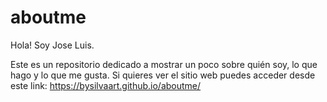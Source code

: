 # aboutme
 Hola! Soy Jose Luis.
 
 Este es un repositorio dedicado a mostrar un poco sobre quién soy, lo que hago y lo que me gusta.
 Si quieres ver el sitio web puedes acceder desde este link:
 https://bysilvaart.github.io/aboutme/
